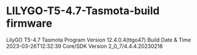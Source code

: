 # LILYGO-T5-4.7-Tasmota-build firmware

LilyGO T5-4.7 Tasmota Program Version	12.4.0.4(ttgo47) Build Date & Time	2023-03-26T12:32:39 Core/SDK Version	2_0_7/4.4.4.20230218
